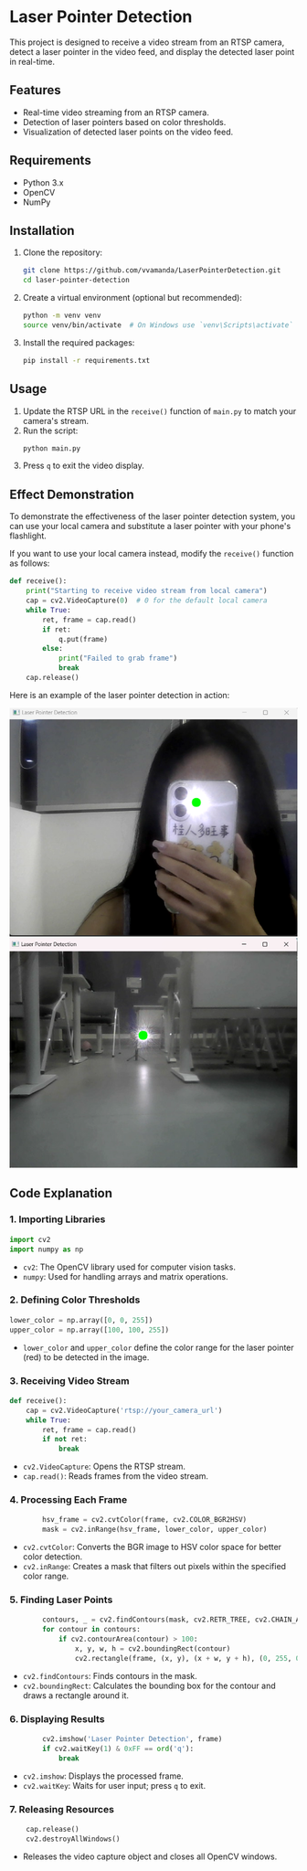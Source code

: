 # Laser Pointer Detection

This project is designed to receive a video stream from an RTSP camera, detect a laser pointer in the video feed, and display the detected laser point in real-time.

## Features

- Real-time video streaming from an RTSP camera.
- Detection of laser pointers based on color thresholds.
- Visualization of detected laser points on the video feed.

## Requirements

- Python 3.x
- OpenCV
- NumPy

## Installation

1. Clone the repository:
   ```bash
   git clone https://github.com/vvamanda/LaserPointerDetection.git
   cd laser-pointer-detection
   ```

2. Create a virtual environment (optional but recommended):
   ```bash
   python -m venv venv
   source venv/bin/activate  # On Windows use `venv\Scripts\activate`
   ```

3. Install the required packages:
   ```bash
   pip install -r requirements.txt
   ```

## Usage

1. Update the RTSP URL in the `receive()` function of `main.py` to match your camera's stream.
2. Run the script:
   ```bash
   python main.py
   ```
3. Press `q` to exit the video display.

## Effect Demonstration

To demonstrate the effectiveness of the laser pointer detection system, you can use your local camera and substitute a laser pointer with your phone's flashlight.

If you want to use your local camera instead, modify the `receive()` function as follows:

   ```python
   def receive():
       print("Starting to receive video stream from local camera")
       cap = cv2.VideoCapture(0)  # 0 for the default local camera
       while True:
           ret, frame = cap.read()
           if ret:
               q.put(frame)
           else:
               print("Failed to grab frame")
               break
       cap.release()
   ```


Here is an example of the laser pointer detection in action:

![LaserPointerDetectionExample](example.png)
![LaserPointerDetectionExample2](example2.png)

## Code Explanation

### 1. Importing Libraries

```python
import cv2
import numpy as np
```

- `cv2`: The OpenCV library used for computer vision tasks.
- `numpy`: Used for handling arrays and matrix operations.

### 2. Defining Color Thresholds

```python
lower_color = np.array([0, 0, 255])
upper_color = np.array([100, 100, 255])
```

- `lower_color` and `upper_color` define the color range for the laser pointer (red) to be detected in the image.

### 3. Receiving Video Stream

```python
def receive():
    cap = cv2.VideoCapture('rtsp://your_camera_url')
    while True:
        ret, frame = cap.read()
        if not ret:
            break
```

- `cv2.VideoCapture`: Opens the RTSP stream.
- `cap.read()`: Reads frames from the video stream.

### 4. Processing Each Frame

```python
        hsv_frame = cv2.cvtColor(frame, cv2.COLOR_BGR2HSV)
        mask = cv2.inRange(hsv_frame, lower_color, upper_color)
```

- `cv2.cvtColor`: Converts the BGR image to HSV color space for better color detection.
- `cv2.inRange`: Creates a mask that filters out pixels within the specified color range.

### 5. Finding Laser Points

```python
        contours, _ = cv2.findContours(mask, cv2.RETR_TREE, cv2.CHAIN_APPROX_SIMPLE)
        for contour in contours:
            if cv2.contourArea(contour) > 100:
                x, y, w, h = cv2.boundingRect(contour)
                cv2.rectangle(frame, (x, y), (x + w, y + h), (0, 255, 0), 2)
```

- `cv2.findContours`: Finds contours in the mask.
- `cv2.boundingRect`: Calculates the bounding box for the contour and draws a rectangle around it.

### 6. Displaying Results

```python
        cv2.imshow('Laser Pointer Detection', frame)
        if cv2.waitKey(1) & 0xFF == ord('q'):
            break
```

- `cv2.imshow`: Displays the processed frame.
- `cv2.waitKey`: Waits for user input; press `q` to exit.

### 7. Releasing Resources

```python
    cap.release()
    cv2.destroyAllWindows()
```

- Releases the video capture object and closes all OpenCV windows.
